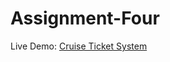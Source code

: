 # Assignment-Four
Live Demo: [Cruise Ticket System](https://shohagpro.github.io/Assignment-Four/index.html)